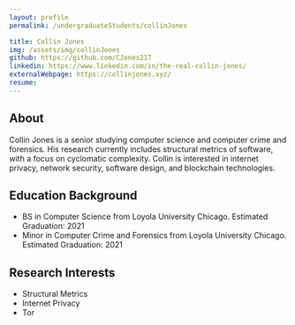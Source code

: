 ```yaml
---
layout: profile
permalink: /undergraduateStudents/collinJones

title: Collin Jones
img: /assets/img/collinJones
github: https://github.com/CJones217
linkedin: https://www.linkedin.com/in/the-real-collin-jones/
externalWebpage: https://collinjones.xyz/
resume:
---
```


## About

Collin Jones is a senior studying computer science and computer crime and forensics. His research currently includes structural metrics of software, with a focus on cyclomatic complexity. Collin is interested in internet privacy, network security, software design, and blockchain technologies.

## Education Background

- BS in Computer Science from Loyola University Chicago. Estimated Graduation: 2021
- Minor in Computer Crime and Forensics from Loyola University Chicago. Estimated Graduation: 2021

## Research Interests

- Structural Metrics
- Internet Privacy
- Tor
